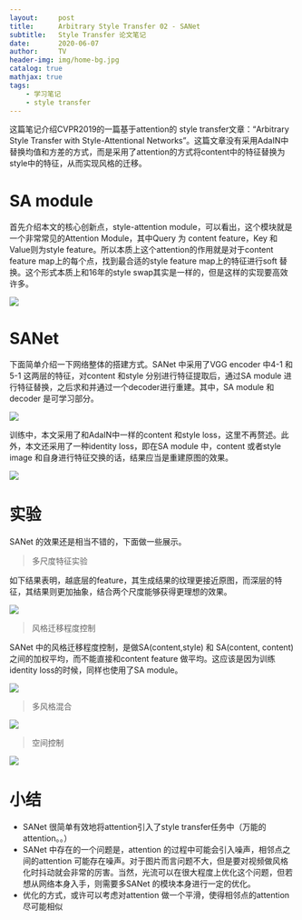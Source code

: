 ```yaml
---
layout:     post
title:      Arbitrary Style Transfer 02 - SANet
subtitle:   Style Transfer 论文笔记
date:       2020-06-07
author:     TV
header-img: img/home-bg.jpg
catalog: true
mathjax: true
tags:
    - 学习笔记
    - style transfer
---
```




这篇笔记介绍CVPR2019的一篇基于attention的 style transfer文章：“Arbitrary Style Transfer with Style-Attentional Networks”。这篇文章没有采用AdaIN中替换均值和方差的方式，而是采用了attention的方式将content中的特征替换为style中的特征，从而实现风格的迁移。


# SA module

首先介绍本文的核心创新点，style-attention module，可以看出，这个模块就是一个非常常见的Attention Module，其中Query 为 content feature，Key 和Value则为style feature。所以本质上这个attention的作用就是对于content feature map上的每个点，找到最合适的style feature map上的特征进行soft 替换。这个形式本质上和16年的style swap其实是一样的，但是这样的实现要高效许多。

![](https://bj.bcebos.com/v1/ltwbucket/blog_images/20200615-sanet/img3.png)


# SANet

下面简单介绍一下网络整体的搭建方式。SANet 中采用了VGG encoder 中4-1 和5-1 这两层的特征，对content 和style 分别进行特征提取后，通过SA module 进行特征替换，之后求和并通过一个decoder进行重建。其中，SA module 和 decoder 是可学习部分。

![](https://bj.bcebos.com/v1/ltwbucket/blog_images/20200615-sanet/img1.png)

训练中，本文采用了和AdaIN中一样的content 和style loss，这里不再赘述。此外，本文还采用了一种identity loss，即在SA module 中，content 或者style image 和自身进行特征交换的话，结果应当是重建原图的效果。

![](https://bj.bcebos.com/v1/ltwbucket/blog_images/20200615-sanet/img2.png)





# 实验

SANet 的效果还是相当不错的，下面做一些展示。


> 多尺度特征实验

如下结果表明，越底层的feature，其生成结果的纹理更接近原图，而深层的特征，其结果则更加抽象，结合两个尺度能够获得更理想的效果。



![](https://bj.bcebos.com/v1/ltwbucket/blog_images/20200615-sanet/exp1.png)

> 风格迁移程度控制

SANet 中的风格迁移程度控制，是做SA(content,style) 和 SA(content, content) 之间的加权平均，而不能直接和content feature 做平均。这应该是因为训练identity loss的时候，同样也使用了SA module。

![](https://bj.bcebos.com/v1/ltwbucket/blog_images/20200615-sanet/exp2.png)


> 多风格混合

![](https://bj.bcebos.com/v1/ltwbucket/blog_images/20200615-sanet/exp3.png)

> 空间控制

![](https://bj.bcebos.com/v1/ltwbucket/blog_images/20200615-sanet/exp4.png)





# 小结

* SANet 很简单有效地将attention引入了style transfer任务中（万能的attention。。）
* SANet 中存在的一个问题是，attention 的过程中可能会引入噪声，相邻点之间的attention 可能存在噪声。对于图片而言问题不大，但是要对视频做风格化时抖动就会非常的厉害。当然，光流可以在很大程度上优化这个问题，但若想从网络本身入手，则需要多SANet 的模块本身进行一定的优化。
* 优化的方式，或许可以考虑对attention 做一个平滑，使得相邻点的attention 尽可能相似
